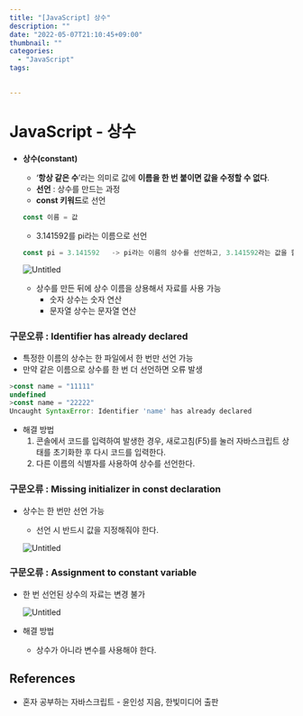 ```yaml
---
title: "[JavaScript] 상수"
description: ""
date: "2022-05-07T21:10:45+09:00"
thumbnail: ""
categories:
  - "JavaScript"
tags:
 

---
```

<!--more-->
# JavaScript - 상수

- **상수(constant)**
    - ‘**항상 같은 수**’라는 의미로 값에 **이름을 한 번 붙이면 값을 수정할 수 없다**.
    - **선언** : 상수를 만드는 과정
    - **const 키워드**로 선언
    
    ```jsx
    const 이름 = 값
    ```
    
    - 3.141592를 pi라는 이름으로 선언
    
    ```jsx
    const pi = 3.141592   -> pi라는 이름의 상수를 선언하고, 3.141592라는 값을 할당
    ```
    
    ![Untitled](/images/lang_javascript/JavaScript_상수/Untitled.png)
    
    - 상수를 만든 뒤에 상수 이름을 상용해서 자료를 사용 가능
        - 숫자 상수는 숫자 연산
        - 문자열 상수는 문자열 연산

### 구문오류 : Identifier has already declared

- 특정한 이름의 상수는 한 파일에서 한 번만 선언 가능
- 만약 같은 이름으로 상수를 한 번 더 선언하면 오류 발생

```jsx
>const name = "11111"
undefined
>const name = "22222"
Uncaught SyntaxError: Identifier 'name' has already declared
```

- 해결 방법
    1. 콘솔에서 코드를 입력하여 발생한 경우, 새로고침(F5)를 눌러 자바스크립트 상태를 초기화한 후 다시 코드를 입력한다.
    2. 다른 이름의 식별자를 사용하여 상수를 선언한다.

### 구문오류 : Missing initializer in const declaration

- 상수는 한 번만 선언 가능
    - 선언 시 반드시 값을 지정해줘야 한다.
    
    ![Untitled](/images/lang_javascript/JavaScript_상수/Untitled%201.png)
    

### 구문오류 : Assignment to constant variable

- 한 번 선언된 상수의 자료는 변경 불가
    
    ![Untitled](/images/lang_javascript/JavaScript_상수/Untitled%202.png)
    

- 해결 방법
    - 상수가 아니라 변수를 사용해야 한다.

## References

- 혼자 공부하는 자바스크립트 - 윤인성 지음, 한빛미디어 출판